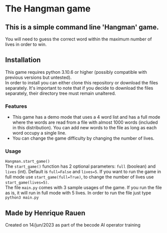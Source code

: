 # The Hangman game

## This is a simple command line 'Hangman' game.
You will need to guess the correct word within the maximum number of lives in order to win.

## Installation
This game requires python 3.10.6 or higher (possibly compatible with previous versions but untested).\
In order to install you can either clone this repository or download the files separately. It's important to note that if you decide to download the files separately, their directory tree must remain unaltered.

### Features
- This game has a demo mode that uses a 4 word list and has a full mode where the words are read from a file with almost 1000 words (included in this distribution). You can add new words to the file as long as each word occupy a single line.
- You can change the game difficulty by changing the number of lives.
### Usage
```Hangman.start_game()```\
The ```start_game()``` function has 2 optional parameters: ```full``` (boolean) and  ```lives``` (int). Default is ```full=False``` and ```lives=5```. If you want to run the game in full mode use ```start_game(full=True)```, to change the number of lives use ```start_game(lives=5)```.\
The file ```main.py``` comes with 3 sample usages of the game. If you run the file as is, it will run in full mode with 5 lives.
In order to run the file just type ```python3 main.py```

## Made by Henrique Rauen
Created on 14/jun/2023 as part of the becode AI operator training
